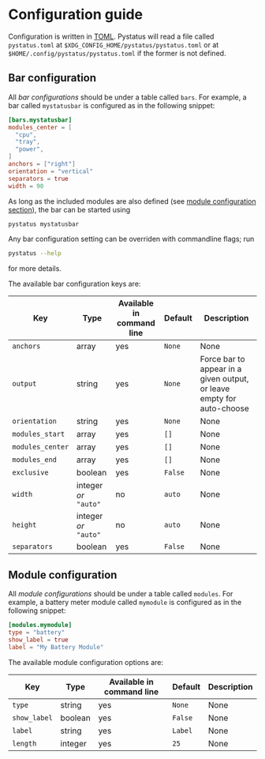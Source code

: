 
# Configuration guide
Configuration is written in [TOML](https://toml.io/en/). Pystatus will read a file called `pystatus.toml` at `$XDG_CONFIG_HOME/pystatus/pystatus.toml` or at `$HOME/.config/pystatus/pystatus.toml` if the former is not defined.

## Bar configuration
All *bar configurations* should be under a table called `bars`. For example, a bar called `mystatusbar` is configured as in the following snippet:
```toml
[bars.mystatusbar]
modules_center = [
  "cpu",
  "tray",
  "power",
]
anchors = ["right"]
orientation = "vertical"
separators = true
width = 90
```
As long as the included modules are also defined (see [module configuration section](#module-configuration)), the bar can be started using
```bash
pystatus mystatusbar
```
Any bar configuration setting can be overriden with commandline flags; run
```bash
pystatus --help
```
for more details.

The available bar configuration keys are:

 Key | Type | Available in command line | Default | Description 
 ---|---|---|---|---
`anchors` | array | yes | `None` | None
`output` | string | yes | `None` | Force bar to appear in a given output, or leave empty for auto-choose
`orientation` | string | yes | `None` | None
`modules_start` | array | yes | `[]` | None
`modules_center` | array | yes | `[]` | None
`modules_end` | array | yes | `[]` | None
`exclusive` | boolean | yes | `False` | None
`width` |  integer *or* `"auto"` | no | `auto` | None
`height` |  integer *or* `"auto"` | no | `auto` | None
`separators` | boolean | yes | `False` | None


## Module configuration
All *module configurations* should be under a table called `modules`. For example, a battery meter module called `mymodule` is configured as in the following snippet:
```toml
[modules.mymodule]
type = "battery"
show_label = true
label = "My Battery Module"
```

The available module configuration options are:

 Key | Type | Available in command line | Default | Description 
 ---|---|---|---|---
`type` | string | yes | `None` | None
`show_label` | boolean | yes | `False` | None
`label` | string | yes | `Label` | None
`length` | integer | yes | `25` | None


